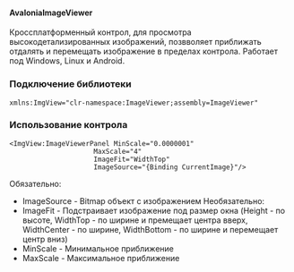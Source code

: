 #### AvaloniaImageViewer
Кроссплатформенный контрол, для просмотра высокодетализированных изображений, позвволяет приближать отдалять и перемещать изображение в пределах контрола. Работает под Windows, Linux и Android.

### Подключение библиотеки
```
xmlns:ImgView="clr-namespace:ImageViewer;assembly=ImageViewer"
```
### Использование контрола
```
<ImgView:ImageViewerPanel MinScale="0.0000001"
                     MaxScale="4"
                     ImageFit="WidthTop"
                     ImageSource="{Binding CurrentImage}"/>
```
Обязательно:
* ImageSource - Bitmap объект с изображением
Необязательно:
* ImageFit - Подстраивает изображение под размер окна (Height - по высоте, WidthTop - по ширине и премещает центра вверх, WidthCenter - по ширине, WidthBottom - по ширине и перемещает центр вниз)
* MinScale - Минимальное приближение
* MaxScale - Максимальное приближение
